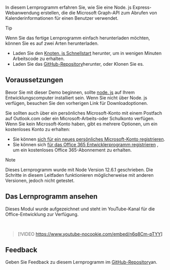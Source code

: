 <!-- markdownlint-disable MD002 MD041 -->

In diesem Lernprogramm erfahren Sie, wie Sie eine Node. js Express-Webanwendung erstellen, die die Microsoft Graph-API zum Abrufen von Kalenderinformationen für einen Benutzer verwendet.

> [!TIP]
> Wenn Sie das fertige Lernprogramm einfach herunterladen möchten, können Sie es auf zwei Arten herunterladen.
>
> - Laden Sie den [Knoten. js Schnellstart](https://developer.microsoft.com/graph/quick-start?platform=option-node) herunter, um in wenigen Minuten Arbeitscode zu erhalten.
> - Laden Sie das [GitHub-Repository](https://github.com/microsoftgraph/msgraph-training-nodeexpressapp)herunter, oder Klonen Sie es.

## <a name="prerequisites"></a>Voraussetzungen

Bevor Sie mit dieser Demo beginnen, sollte [node. js](https://nodejs.org) auf Ihrem Entwicklungscomputer installiert sein. Wenn Sie nicht über Node. js verfügen, besuchen Sie den vorherigen Link für Downloadoptionen.

Sie sollten auch über ein persönliches Microsoft-Konto mit einem Postfach auf Outlook.com oder ein Microsoft-Arbeits-oder Schulkonto verfügen. Wenn Sie kein Microsoft-Konto haben, gibt es mehrere Optionen, um ein kostenloses Konto zu erhalten:

- Sie können [sich für ein neues persönliches Microsoft-Konto registrieren](https://signup.live.com/signup?wa=wsignin1.0&rpsnv=12&ct=1454618383&rver=6.4.6456.0&wp=MBI_SSL_SHARED&wreply=https://mail.live.com/default.aspx&id=64855&cbcxt=mai&bk=1454618383&uiflavor=web&uaid=b213a65b4fdc484382b6622b3ecaa547&mkt=E-US&lc=1033&lic=1).
- Sie können sich [für das Office 365 Entwicklerprogramm registrieren](https://developer.microsoft.com/office/dev-program) , um ein kostenloses Office 365-Abonnement zu erhalten.

> [!NOTE]
> Dieses Lernprogramm wurde mit Node Version 12.6.1 geschrieben. Die Schritte in diesem Leitfaden funktionieren möglicherweise mit anderen Versionen, jedoch nicht getestet.

## <a name="watch-the-tutorial"></a>Das Lernprogramm ansehen

Dieses Modul wurde aufgezeichnet und steht im YouTube-Kanal für die Office-Entwicklung zur Verfügung.

<!-- markdownlint-disable MD033 MD034 -->
<br/>

> [!VIDEO https://www.youtube-nocookie.com/embed/n6q8Cm-pTYY]
<!-- markdownlint-enable MD033 MD034 -->

## <a name="feedback"></a>Feedback

Geben Sie Feedback zu diesem Lernprogramm im [GitHub-Repository](https://github.com/microsoftgraph/msgraph-training-nodeexpressapp)an.
